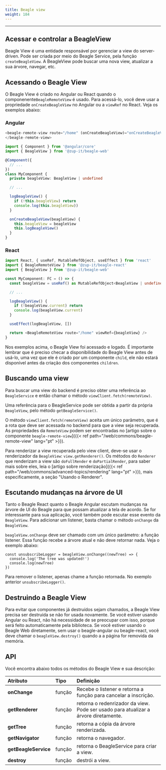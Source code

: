 ```yaml
---
title: Beagle view
weight: 184
---
```


---

## Acessar e controlar a BeagleView

Beagle View é uma entidade responsável por gerenciar a view do server-driven. Pode ser criada por meio do Beagle Service, pela função `createBeagleView`. A BeagleView pode buscar uma nova view, atualizar a sua árvore, navegar, etc.

## Acessando o Beagle View

O Beagle View é criado no Angular ou React quando o componenente`BeagleRemoteView` é usado. Para acessá-lo, você deve usar a propriedade `onCreateBeagleView` no Angular ou a `viewRef` no React. Veja os exemplos abaixo:

### **Angular**

```typescript
<beagle-remote-view route="/home" (onCreateBeagleView)="onCreateBeagleView($event)">
</beagle-remote-view>
```

```typescript
import { Component } from '@angular/core'
import { BeagleView } from '@zup-it/beagle-web'

@Component({
  // ...
})
class MyComponent {
  private beagleView: BeagleView | undefined

  // ...

  logBeagleView() {
    if (!this.beagleView) return
    console.log(this.beagleView))
  }

  onCreateBeagleView(beagleView) {
    this.beagleView = beagleView
    this.logBeagleView()
  }
}
```

### **React**

```typescript
import React, { useRef, MutableRefObject, useEffect } from 'react'
import { BeagleRemoteView } from '@zup-it/beagle-react'
import { BeagleView } from '@zup-it/beagle-web'

const MyComponent: FC = () => {
  const beagleView = useRef() as MutableRefObject<BeagleView | undefined>

  // ...

  logBeagleView() {
    if (!beagleView.current) return
    console.log(beagleView.current)
  }

  useEffect(logBeagleView, [])

  return <BeagleRemoteView route="/home" viewRef={beagleView} />
}
```

Nos exemplos acima, o Beagle View foi acessado e logado. É importante lembrar que é preciso checar a disponibilidade do Beagle View antes de usá-lo, uma vez que ele é criado por um componente `child`, ele não estará disponível antes da criação dos componentes `children`.

## Buscando uma view

Para buscar uma view do backend é preciso obter uma referência ao `BeagleService` e então chamar o método `viewClient.fetch(remoteView)`.

Uma referência para o BeagleService pode ser obtida a partir da própria `BeagleView`, pelo método `getBeagleService()`.

O método `viewClient.fetch(remoteView)` aceita um único parâmetro, que é a rota que deve ser acessada no backend para que a view seja recuperada. As propriedades da `RemoteView` podem ser encontradas no [artigo sobre o componente `beagle-remote-view`]({{< ref path="/web/commons/beagle-remote-view" lang="pt" >}}).

Para renderizar a view recuperada pelo view client, deve-se usar o renderizador da `BeagleView`: `view.getRenderer()`. Os métodos do `Renderer` que renderizam a view são `doFullRender` e `doPartialRender`, para saber mais sobre eles, leia o [artigo sobre renderização]({{< ref path="/web/commons/advanced-topics/rendering" lang="pt" >}}), mais especificamente, a seção "Usando o Renderer".

## Escutando mudanças na árvore de UI

Tanto o Beagle React quanto o Beagle Angular escutam mudanças na árvore de UI do Beagle para que possam atualizar a tela de acordo. Se for interessante para sua aplicação, você também pode escutar esse evento da `BeagleView`. Para adicionar um listener, basta chamar o método `onChange` da `BeagleView`.

`beagleView.onChange` deve ser chamado com um único parâmetro: a função listener. Essa função recebe a árvore atual e não deve retornar nada. Veja o exemplo abaixo:

```text
const unsubscribeLogger = beagleView.onChange((newTree) => {
  console.log('The tree was updated!')
  console.log(newTree)
})
```

Para remover o listener, apenas chame a função retornada. No exemplo anterior `unsubscribeLogger()`.

## Destruindo a Beagle View

Para evitar que componentes já destruídos sejam chamados, a Beagle View precisa ser destruída se não for usada novamente. Se você estiver usando Angular ou React, não há necessidade de se preocupar com isso, porque será feito automaticamente pela biblioteca. Se você estiver usando o Beagle Web diretamente, sem usar o beagle-angular ou beagle-react, você deve chamar o `beagleView.destroy()` quando a a página for removida da memória.

## API

Você encontra abaixo todos os métodos do Beagle View e sua descrição:

<table>
  <thead>
    <tr>
      <th style="text-align:left">Atributo</th>
      <th style="text-align:left">Tipo</th>
      <th style="text-align:left">Defini&#xE7;&#xE3;o</th>
    </tr>
  </thead>
  <tbody>
    <tr>
      <td style="text-align:left"><strong>onChange</strong>
      </td>
      <td style="text-align:left">fun&#xE7;&#xE3;o</td>
      <td style="text-align:left">Recebe o listener e retorna a fun&#xE7;&#xE3;o para cancelar a inscri&#xE7;&#xE3;o.</td>
    </tr>
    <tr>
      <td style="text-align:left"><strong>getRenderer</strong>
      </td>
      <td style="text-align:left">fun&#xE7;&#xE3;o</td>
      <td style="text-align:left">retorna o redenrizador da view. Pode ser usado para atualizar a &#xE1;rvore
        diretamente.</td>
    </tr>
    <tr>
      <td style="text-align:left"><strong>getTree</strong>
      </td>
      <td style="text-align:left">fun&#xE7;&#xE3;o</td>
      <td style="text-align:left">retorna a c&#xF3;pia da &#xE1;rvore renderizada.</td>
    </tr>
    <tr>
      <td style="text-align:left"><strong>getNavigator</strong>
      </td>
      <td style="text-align:left">fun&#xE7;&#xE3;o</td>
      <td style="text-align:left">retorna o navegador.</td>
    </tr>
    <tr>
      <td style="text-align:left"><strong>getBeagleService</strong>
      </td>
      <td style="text-align:left">fun&#xE7;&#xE3;o</td>
      <td style="text-align:left">retorna o BeagleService para criar a view.</td>
    </tr>
    <tr>
      <td style="text-align:left"><strong>destroy</strong>
      </td>
      <td style="text-align:left">fun&#xE7;&#xE3;o</td>
      <td style="text-align:left">destr&#xF3;i a view.</td>
    </tr>
  </tbody>
</table>
